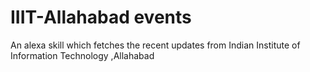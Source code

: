 # IIIT-Allahabad events
An alexa skill which fetches the recent updates from Indian Institute of Information Technology ,Allahabad
